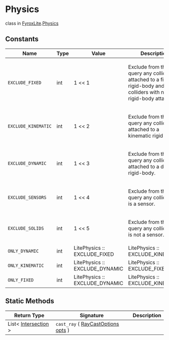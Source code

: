 # Physics
class in [FyroxLite](../../scripting_api.md).[Physics](../Physics.md)

## Constants
| Name | Type | Value | Description |
|---|---|---|---|
| `EXCLUDE_FIXED` | int | 1 << 1 | <p>Exclude from the query any collider attached to a fixed rigid-body and colliders with no rigid-body attached.</p> |
| `EXCLUDE_KINEMATIC` | int | 1 << 2 | <p>Exclude from the query any collider attached to a kinematic rigid-body.</p> |
| `EXCLUDE_DYNAMIC` | int | 1 << 3 | <p>Exclude from the query any collider attached to a dynamic rigid-body.</p> |
| `EXCLUDE_SENSORS` | int | 1 << 4 | <p>Exclude from the query any collider that is a sensor.</p> |
| `EXCLUDE_SOLIDS` | int | 1 << 5 | <p>Exclude from the query any collider that is not a sensor.</p> |
| `ONLY_DYNAMIC` | int | LitePhysics :: EXCLUDE_FIXED | LitePhysics :: EXCLUDE_KINEMATIC | <p>Excludes all colliders not attached to a dynamic rigid-body.</p> |
| `ONLY_KINEMATIC` | int | LitePhysics :: EXCLUDE_DYNAMIC | LitePhysics :: EXCLUDE_FIXED | <p>Excludes all colliders not attached to a kinematic rigid-body.</p> |
| `ONLY_FIXED` | int | LitePhysics :: EXCLUDE_DYNAMIC | LitePhysics :: EXCLUDE_KINEMATIC | <p>Exclude all colliders attached to a non-fixed rigid-body (this will not exclude colliders not attached to any rigid-body).</p> |

## Static Methods
| Return Type | Signature | Description |
|---|---|---|
| List< [Intersection](../Physics/Intersection.md) > | `cast_ray` ( [RayCastOptions](../Physics/RayCastOptions.md) <ins>opts</ins> ) |  |

